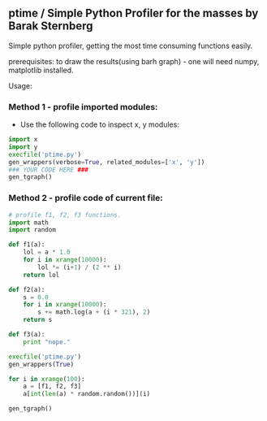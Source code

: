 ## ptime / Simple Python Profiler for the masses by Barak Sternberg ##

Simple python profiler, getting the most time consuming functions easily.

prerequisites: to draw the results(using barh graph) - one will need numpy, matplotlib installed.

Usage:

### Method 1 - profile imported modules: ###
* Use the following code to inspect x, y modules:
```python
import x
import y
execfile('ptime.py')
gen_wrappers(verbose=True, related_modules=['x', 'y'])
### YOUR CODE HERE ###
gen_tgraph()
```

### Method 2 - profile code of current file: ###
```python
# profile f1, f2, f3 functions.
import math
import random

def f1(a):
    lol = a * 1.0
    for i in xrange(10000):
        lol *= (i+1) / (2 ** i)
    return lol

def f2(a):
    s = 0.0
    for i in xrange(10000):
        s += math.log(a + (i * 321), 2)
    return s

def f3(a):
    print "nope."

execfile('ptime.py')
gen_wrappers(True)

for i in xrange(100):
    a = [f1, f2, f3]
    a[int(len(a) * random.random())](i)

gen_tgraph()
```




